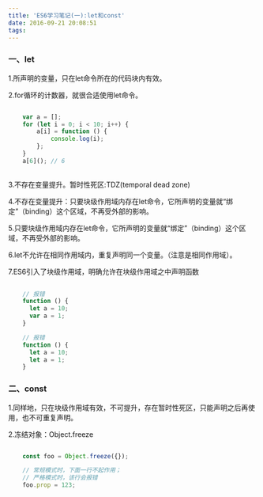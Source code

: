 ```yaml
---
title: 'ES6学习笔记(一):let和const'
date: 2016-09-21 20:08:51
tags:
---
```

### 一、let

1.所声明的变量，只在let命令所在的代码块内有效。

2.for循环的计数器，就很合适使用let命令。


```javascript

    var a = [];
    for (let i = 0; i < 10; i++) {
        a[i] = function () {
            console.log(i);
        };
    }
    a[6](); // 6
    
```


3.不存在变量提升。暂时性死区:TDZ(temporal dead zone)

4.不存在变量提升：只要块级作用域内存在let命令，它所声明的变量就“绑定”（binding）这个区域，不再受外部的影响。

5.只要块级作用域内存在let命令，它所声明的变量就“绑定”（binding）这个区域，不再受外部的影响。

6.let不允许在相同作用域内，重复声明同一个变量。（注意是相同作用域）。

7.ES6引入了块级作用域，明确允许在块级作用域之中声明函数


```javascript
    
    // 报错
    function () {
      let a = 10;
      var a = 1;
    }

    // 报错
    function () {
      let a = 10;
      let a = 1;
    }
```



### 二、const
1.同样地，只在块级作用域有效，不可提升，存在暂时性死区，只能声明之后再使用，也不可重复声明。

2.冻结对象：Object.freeze

``` javascript

    const foo = Object.freeze({});

    // 常规模式时，下面一行不起作用；
    // 严格模式时，该行会报错
    foo.prop = 123;
```


